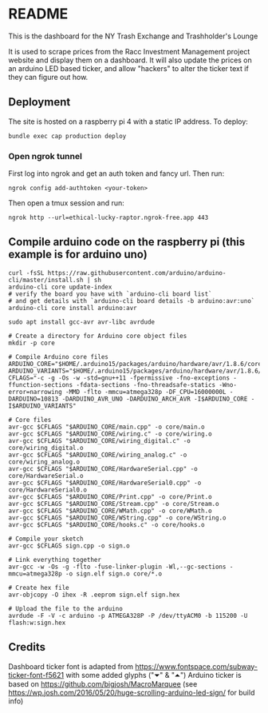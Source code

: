 # README

This is the dashboard for the NY Trash Exchange and Trashholder's Lounge

It is used to scrape prices from the Racc Investment Management project website and display them on a dashboard. It will also update the prices on an arduino LED based ticker, and allow "hackers" to alter the ticker text if they can figure out how.

## Deployment

The site is hosted on a raspberry pi 4 with a static IP address. To deploy:

```
bundle exec cap production deploy
```

### Open ngrok tunnel

First log into ngrok and get an auth token and fancy url. Then run:

```
ngrok config add-authtoken <your-token>
```

Then open a tmux session and run:

```
ngrok http --url=ethical-lucky-raptor.ngrok-free.app 443
```

## Compile arduino code on the raspberry pi (this example is for arduino uno)

```
curl -fsSL https://raw.githubusercontent.com/arduino/arduino-cli/master/install.sh | sh
arduino-cli core update-index
# verify the board you have with `arduino-cli board list`
# and get details with `arduino-cli board details -b arduino:avr:uno`
arduino-cli core install arduino:avr

sudo apt install gcc-avr avr-libc avrdude

# Create a directory for Arduino core object files
mkdir -p core

# Compile Arduino core files
ARDUINO_CORE="$HOME/.arduino15/packages/arduino/hardware/avr/1.8.6/cores/arduino"
ARDUINO_VARIANTS="$HOME/.arduino15/packages/arduino/hardware/avr/1.8.6/variants/standard"
CFLAGS="-c -g -Os -w -std=gnu++11 -fpermissive -fno-exceptions -ffunction-sections -fdata-sections -fno-threadsafe-statics -Wno-error=narrowing -MMD -flto -mmcu=atmega328p -DF_CPU=16000000L -DARDUINO=10813 -DARDUINO_AVR_UNO -DARDUINO_ARCH_AVR -I$ARDUINO_CORE -I$ARDUINO_VARIANTS"

# Core files
avr-gcc $CFLAGS "$ARDUINO_CORE/main.cpp" -o core/main.o
avr-gcc $CFLAGS "$ARDUINO_CORE/wiring.c" -o core/wiring.o
avr-gcc $CFLAGS "$ARDUINO_CORE/wiring_digital.c" -o core/wiring_digital.o
avr-gcc $CFLAGS "$ARDUINO_CORE/wiring_analog.c" -o core/wiring_analog.o
avr-gcc $CFLAGS "$ARDUINO_CORE/HardwareSerial.cpp" -o core/HardwareSerial.o
avr-gcc $CFLAGS "$ARDUINO_CORE/HardwareSerial0.cpp" -o core/HardwareSerial0.o
avr-gcc $CFLAGS "$ARDUINO_CORE/Print.cpp" -o core/Print.o
avr-gcc $CFLAGS "$ARDUINO_CORE/Stream.cpp" -o core/Stream.o
avr-gcc $CFLAGS "$ARDUINO_CORE/WMath.cpp" -o core/WMath.o
avr-gcc $CFLAGS "$ARDUINO_CORE/WString.cpp" -o core/WString.o
avr-gcc $CFLAGS "$ARDUINO_CORE/hooks.c" -o core/hooks.o

# Compile your sketch
avr-gcc $CFLAGS sign.cpp -o sign.o

# Link everything together
avr-gcc -w -Os -g -flto -fuse-linker-plugin -Wl,--gc-sections -mmcu=atmega328p -o sign.elf sign.o core/*.o

# Create hex file
avr-objcopy -O ihex -R .eeprom sign.elf sign.hex

# Upload the file to the arduino
avrdude -F -V -c arduino -p ATMEGA328P -P /dev/ttyACM0 -b 115200 -U flash:w:sign.hex
```

## Credits

Dashboard ticker font is adapted from https://www.fontspace.com/subway-ticker-font-f5621 with some added glyphs ("⏷" & "⏶")
Arduino ticker is based on https://github.com/bigjosh/MacroMarquee (see https://wp.josh.com/2016/05/20/huge-scrolling-arduino-led-sign/ for build info)
